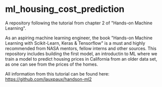 # ml_housing_cost_prediction
A repository following the tutorial from chapter 2 of  "Hands-on Machine Learning". 


As an aspiring machine learning engineer, the book "Hands-on Machine Learning with Scikit-Learn, Keras & Tensorflow" is a must and highly recommended from NASA mentors, fellow interns and other sources. This repository includes building the first model, an introductin to ML where we train a model to predict housing prices in California from an older data set, as one can see from the prices of the homes.

All information from this tutorial can be found here:
https://github.com/lauxpaux/handson-ml2

